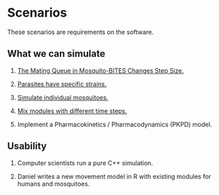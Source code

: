 # Scenarios

These scenarios are requirements on the software.

## What we can simulate

 1. [The Mating Queue in Mosquito-BITES Changes Step Size.](./matingqueue.md)

 2. [Parasites have specific strains.](./parasitestrains.md)

 3. [Simulate individual mosquitoes.](./individualmosquito.md)

 4. [Mix modules with different time steps.](mixtimesteps.md)

 5. Implement a Pharmacokinetics / Pharmacodynamics (PKPD) model.


## Usability

 1. Computer scientists run a pure C++ simulation.

 2. Daniel writes a new movement model in R with existing
    modules for humans and mosquitoes.
